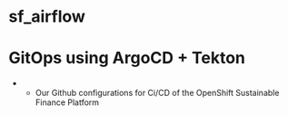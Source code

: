 # sf_airflow

# GitOps using ArgoCD + Tekton

- - Our Github configurations for Ci/CD of the OpenShift Sustainable Finance Platform

